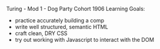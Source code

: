 Turing - Mod 1 - Dog Party
Cohort 1906
Learning Goals:
 - practice accurately building a comp
 - write well structured, semantic HTML
 - craft clean, DRY CSS
 - try out working with Javascript to interact with the DOM